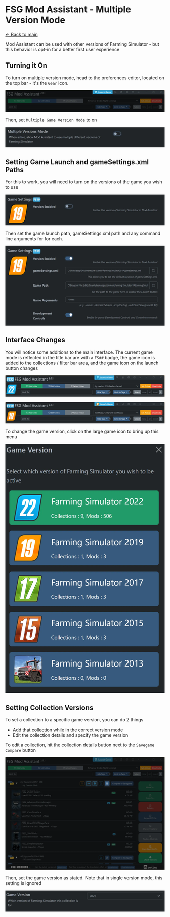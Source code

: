 # FSG Mod Assistant - Multiple Version Mode

[← Back to main](index.html)

Mod Assistant can be used with other versions of Farming Simulator - but this behavior is opt-in for a better first user experience

## Turning it On

To turn on multiple version mode, head to the preferences editor, located on the top bar - it's the `Gear` icon.

![prefs](img/interfacemap_topbar.webp)

Then, set `Multiple Game Version Mode` to on

![prefs](img/prefs-multi.webp)

## Setting Game Launch and gameSettings.xml Paths

For this to work, you will need to turn on the versions of the game you wish to use

![prefs](img/prefs-fs19-off.webp)

Then set the game launch path, gameSettings.xml path and any command line arguments for for each.

![prefs](img/prefs-fs19-on.webp)

## Interface Changes

You will notice some additions to the main interface.  The current game mode is reflected in the title bar are with a `FS##` badge, the game icon is added to the collections / filter bar area, and the game icon on the launch button changes

![prefs](img/multi-001.webp)

![prefs](img/multi-002.webp)

To change the game version, click on the large game icon to bring up this menu

![prefs](img/multi-003.webp)

## Setting Collection Versions

To set a collection to a specific game version, you can do 2 things

- Add that collection while in the correct version mode
- Edit the collection details and specify the game version

To edit a collection, hit the collection details button next to the `Savegame Compare` button

![coll version](img/detail-001.webp)

Then, set the game version as stated.  Note that in single version mode, this setting is ignored

![coll version](img/detail-004.webp)
